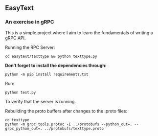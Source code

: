 ## EasyText
### An exercise in gRPC

This is a simple project where I aim to learn the fundamentals of writing a gRPC API.

Running the RPC Server:

```
cd easytext/texttype && python texttype.py
```

**Don't forget to install the dependencies through:**

```
python -m pip install requirements.txt
```

Run:

```
python test.py
```

To verify that the server is running.


Rebuilding the proto buffers after changes to the .proto files:

```
cd texttype
python -m grpc_tools.protoc -I ../protobufs --python_out=. --grpc_python_out=. ../protobufs/texttype.proto

